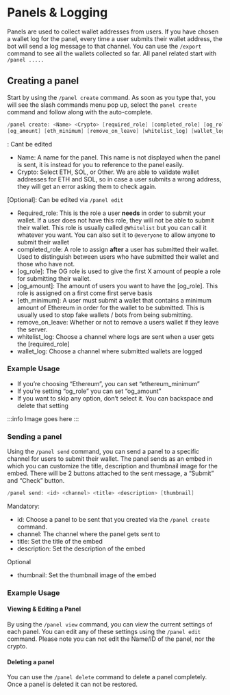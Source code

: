 # Panels & Logging

Panels are used to collect wallet addresses from users. If you have chosen a wallet log for the panel, every time a user submits their wallet address, the bot will send a log message to that channel. You can use the `/export` command to see all the wallets collected so far. All panel related start with `/panel .....` 

## Creating a panel

Start by using the `/panel create` command. As soon as you type that, you will see the slash commands menu pop up, select the `panel create` command and follow along with the auto-complete. 

```go
/panel create: <Name> <Crypto> [required_role] [completed_role] [og_role] 
[og_amount] [eth_minimum] [remove_on_leave] [whitelist_log] [wallet_log]
```

<Mandatory>: Cant be edited

- Name: A name for the panel. This name is not displayed when the panel is sent, it is instead for you to reference to the panel easily.
- Crypto: Select ETH, SOL, or Other. We are able to validate wallet addresses for ETH and SOL, so in case a user submits a wrong address, they will get an error asking them to check again.

[Optional]: Can be edited via `/panel edit`

- Required_role: This is the role a user **needs** in order to submit your wallet. If a user does not have this role, they will not be able to submit their wallet. This role is usually called `@Whitelist` but you can call it whatever you want. You can also set it to `@everyone` to allow anyone to submit their wallet
- completed_role: A role to assign **after** a user has submitted their wallet. Used to distinguish between users who have submitted their wallet and those who have not.
- [og_role]: The OG role is used to give the first X amount of people a role for submitting their wallet.
- [og_amount]: The amount of users you want to have the [og_role]. This role is assigned on a first come first serve basis
- [eth_minimum]: A user must submit a wallet that contains a minimum amount of Ethereum in order for the wallet to be submitted. This is usually used to stop fake wallets / bots from being submitting.
- remove_on_leave: Whether or not to remove a users wallet if they leave the server.
- whitelist_log: Choose a channel where logs are sent when a user gets the [required_role]
- wallet_log: Choose a channel where submitted wallets are logged

### Example Usage

- If you’re choosing “Ethereum”, you can set “ethereum_minimum”
- If you’re setting “og_role” you can set “og_amount”
- If you want to skip any option, don’t select it. You can backspace and delete that setting

:::info
Image goes here
:::

### Sending a panel

Using the `/panel send` command, you can send a panel to a specific channel for users to submit their wallet. The panel sends as an embed in which you can customize the title, description and thumbnail image for the embed. There will be 2 buttons attached to the sent message, a “Submit” and “Check” button. 

```go
/panel send: <id> <channel> <title> <description> [thumbnail]
```

Mandatory:

- id: Choose a panel to be sent that you created via the `/panel create` command.
- channel: The channel where the panel gets sent to
- title: Set the title of the embed
- description: Set the description of the embed

Optional

- thumbnail: Set the thumbnail image of the embed

### Example Usage

#### Viewing & Editing a Panel

By using the `/panel view` command, you can view the current settings of each panel. You can edit any of these settings using the `/panel edit` command. Please note you can not edit the Name/ID of the panel, nor the crypto. 

#### Deleting a panel

You can use the `/panel delete` command to delete a panel completely. Once a panel is deleted it can not be restored. 
